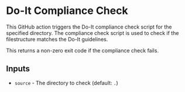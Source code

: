 # Do-It Compliance Check

This GitHub action triggers the Do-It compliance check script for the specified directory.
The compliance check script is used to check if the filestructure matches the Do-It guidelines.

This returns a non-zero exit code if the compliance check fails.

## Inputs

- `source` - The directory to check (default: `.`)
